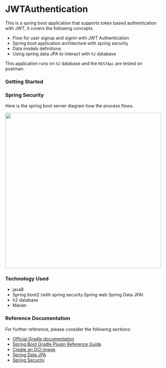 # JWTAuthentication
This is a spring boot application that supports token based authentication with JWT, it covers the following concepts

- Flow for user signup and signin with JWT Authentication
- Spring boot application architecture with spring security
- Data models definitions
- Using spring data JPA to interact with `h2` database

This application runs on `h2` database and the `RESTApi` are tested on postman.

### Getting Started

### Spring Security
Here is the spring boot server diagram how the process flows.

<img src="screenshot/spring_server.PNG" width="500"/>

### Technology Used
- java8
- Spring boot2 (with spring security.Spring web Spring Data JPA)
- h2 database
- Maven




### Reference Documentation
For further reference, please consider the following sections:

* [Official Gradle documentation](https://docs.gradle.org)
* [Spring Boot Gradle Plugin Reference Guide](https://docs.spring.io/spring-boot/docs/2.7.5/gradle-plugin/reference/html/)
* [Create an OCI image](https://docs.spring.io/spring-boot/docs/2.7.5/gradle-plugin/reference/html/#build-image)
* [Spring Data JPA](https://docs.spring.io/spring-boot/docs/2.7.5/reference/htmlsingle/#data.sql.jpa-and-spring-data)
* [Spring Security](https://docs.spring.io/spring-boot/docs/2.7.5/reference/htmlsingle/#web.security)